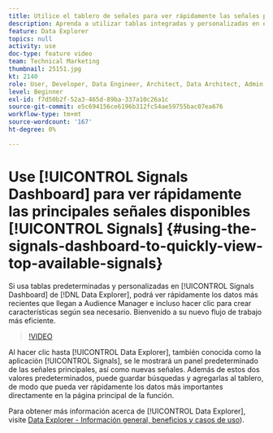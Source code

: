```yaml
---
title: Utilice el tablero de señales para ver rápidamente las señales principales disponibles
description: Aprenda a utilizar tablas integradas y personalizadas en el panel de señales en Data Explorer. Puede ver rápidamente los datos más recientes que llegan a Audience Manager e incluso hacer clic para crear características según sea necesario. Bienvenido a su nuevo flujo de trabajo más eficiente.
feature: Data Explorer
topics: null
activity: use
doc-type: feature video
team: Technical Marketing
thumbnail: 25151.jpg
kt: 2140
role: User, Developer, Data Engineer, Architect, Data Architect, Admin, Leader
level: Beginner
exl-id: f7d50b2f-52a3-465d-89ba-337a10c26a1c
source-git-commit: e5c694156ce6196b312fc54ae59755bac07ea676
workflow-type: tm+mt
source-wordcount: '167'
ht-degree: 0%

---
```


# Use [!UICONTROL Signals Dashboard] para ver rápidamente las principales señales disponibles [!UICONTROL Signals] {#using-the-signals-dashboard-to-quickly-view-top-available-signals}

Si usa tablas predeterminadas y personalizadas en [!UICONTROL Signals Dashboard] de [!DNL Data Explorer], podrá ver rápidamente los datos más recientes que llegan a Audience Manager e incluso hacer clic para crear características según sea necesario. Bienvenido a su nuevo flujo de trabajo más eficiente.

>[!VIDEO](https://video.tv.adobe.com/v/25151/?quality=12)

Al hacer clic hasta [!UICONTROL Data Explorer], también conocida como la aplicación [!UICONTROL Signals], se le mostrará un panel predeterminado de las señales principales, así como nuevas señales. Además de estos dos valores predeterminados, puede guardar búsquedas y agregarlas al tablero, de modo que pueda ver rápidamente los datos más importantes directamente en la página principal de la función.

Para obtener más información acerca de [!UICONTROL Data Explorer], visite [Data Explorer - Información general, beneficios y casos de uso](https://experienceleague.adobe.com/docs/audience-manager/user-guide/features/data-explorer/data-explorer-overview.html?lang=es)).
